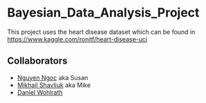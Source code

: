 # Bayesian_Data_Analysis_Project

This project uses the heart disease dataset which can be found in
https://www.kaggle.com/ronitf/heart-disease-uci

## Collaborators 

- [Nguyen Ngoc](ngoc.2.nguyen@aalto.fi) aka Susan
- [Mikhail Shavliuk](mikhail.shavliuk@aalto.fi) aka Mike
- [Daniel Wohlrath](daniel.wohlrath@aalto.fi)
